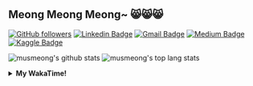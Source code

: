 ## Meong Meong Meong~ 😸😸😸

[![GitHub followers](https://img.shields.io/github/followers/musmeong?label=Follow&style=social)](https://github.com/musmeong/?tab=follow) [![Linkedin Badge](https://img.shields.io/badge/-Muhamad%20Mustain-blue?style=flat-square&logo=Linkedin&logoColor=white&link=https://www.linkedin.com/in/muhamad-mustain/)](https://www.linkedin.com/in/muhamad-mustain/) [![Gmail Badge](https://img.shields.io/badge/-muhmd.mustain@gmail.com-c14438?style=flat-square&logo=Gmail&logoColor=white&link=mailto:muhmd.mustain@gmail.com)](mailto:muhmd.mustain@gmail.com) [![Medium Badge](https://img.shields.io/badge/musmeong-12100E?style=flat-square&logo=medium&logoColor=white&link=https://www.medium.com/musmeong)](https://www.medium.com/musmeong) [![Kaggle Badge](https://img.shields.io/badge/-musmeong-20BEFF?style=flat-square&logo=Kaggle&logoColor=white&link=https://www.kaggle.com/musmeong)](https://www.kaggle.com/musmeong)

![musmeong's github stats](https://github-readme-stats.vercel.app/api?username=musmeong&show_icons=true&theme=tokyonight) 
![musmeong's top lang stats](https://github-readme-stats.vercel.app/api/top-langs/?username=musmeong&show_icons=true&theme=tokyonight&layout=compact&langs_count=10)

<details>
  <summary><b>My WakaTime!</b></summary>
  <br>
  
  <!--START_SECTION:waka-->
![Lines of code](https://img.shields.io/badge/From%20Hello%20World%20I%27ve%20Written-55057%20lines%20of%20code-blue)

**I'm an Early 🐤** 

```text
🌞 Morning    3 commits      █░░░░░░░░░░░░░░░░░░░░░░░░   4.11% 
🌆 Daytime    36 commits     ████████████░░░░░░░░░░░░░   49.32% 
🌃 Evening    19 commits     ██████░░░░░░░░░░░░░░░░░░░   26.03% 
🌙 Night      15 commits     █████░░░░░░░░░░░░░░░░░░░░   20.55%

```
📅 **I'm Most Productive on Saturday** 

```text
Monday       7 commits      ██░░░░░░░░░░░░░░░░░░░░░░░   9.59% 
Tuesday      5 commits      █░░░░░░░░░░░░░░░░░░░░░░░░   6.85% 
Wednesday    4 commits      █░░░░░░░░░░░░░░░░░░░░░░░░   5.48% 
Thursday     3 commits      █░░░░░░░░░░░░░░░░░░░░░░░░   4.11% 
Friday       17 commits     █████░░░░░░░░░░░░░░░░░░░░   23.29% 
Saturday     19 commits     ██████░░░░░░░░░░░░░░░░░░░   26.03% 
Sunday       18 commits     ██████░░░░░░░░░░░░░░░░░░░   24.66%

```


📊 **This Week I Spent My Time On** 

```text
⌚︎ Time Zone: Asia/Jakarta

💬 Programming Languages: 
Python                   5 hrs 35 mins       ████████████████████░░░░░   82.43% 
Other                    1 hr 10 mins        ████░░░░░░░░░░░░░░░░░░░░░   17.18% 
CSV                      1 min               ░░░░░░░░░░░░░░░░░░░░░░░░░   0.39%

🔥 Editors: 
VS Code                  5 hrs 35 mins       ████████████████████░░░░░   82.43% 
Excel                    1 hr 11 mins        ████░░░░░░░░░░░░░░░░░░░░░   17.57%

💻 Operating System: 
Windows                  6 hrs 47 mins       █████████████████████████   100.0%

```

**I Mostly Code in Jupyter Notebook** 

```text
Jupyter Notebook         7 repos             ████████████████░░░░░░░░░   63.64% 
Python                   2 repos             ████░░░░░░░░░░░░░░░░░░░░░   18.18% 
JavaScript               1 repo              ██░░░░░░░░░░░░░░░░░░░░░░░   9.09% 
Kotlin                   1 repo              ██░░░░░░░░░░░░░░░░░░░░░░░   9.09%

```



 Last Updated on 07/07/2021
<!--END_SECTION:waka-->
</details>
